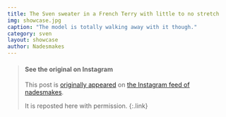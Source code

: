 ```yaml
---
title: The Sven sweater in a French Terry with little to no stretch
img: showcase.jpg
caption: "The model is totally walking away with it though."
category: sven
layout: showcase
author: Nadesmakes
---
```


> #### See the original on Instagram
> This post is [originally appeared](https://www.instagram.com/p/BaBqKDtDelP/) 
> on [the Instagram feed of nadesmakes](https://www.instagram.com/nadesmakes/).
>
> It is reposted here with permission.
{:.link}
